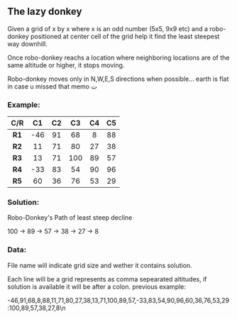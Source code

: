 ## The lazy donkey

Given a grid of x by x where x is an odd number (5x5, 9x9 etc)
and a robo-donkey positioned at center cell of the grid help it find the least steepest way downhill.

Once robo-donkey reachs a location where neighboring locations are of the same altitude or higher, it stops moving.

Robo-donkey moves only in N,W,E,S directions when possible... earth is flat in case u missed that memo ت

### Example:
|C/R| __C1__ | __C2__ | __C3__| __C4__ | __C5__ |
|:--:|:----: |:----:|:----:|:----:|:----:|
|__R1__|-46 | 91 | 68 | 8 | 88  |
|__R2__| 11 | 71 | 80 | 27 | 38  |
|__R3__|13 | 71 | 100 | 89 | 57  |
|__R4__| -33 | 83 | 54 | 90 | 96 |
|__R5__| 60 | 36 | 76 | 53 | 29|

### Solution:
Robo-Donkey's Path of least steep decline

100 -> 89 -> 57 -> 38 -> 27 ->  8

### Data:
File name will indicate grid size and wether it contains solution.


Each line will be a grid represents as comma sepearated altitudes, if solution is available it will be after a colon.
previous example:


-46,91,68,8,88,11,71,80,27,38,13,71,100,89,57,-33,83,54,90,96,60,36,76,53,29:100,89,57,38,27,8\n

